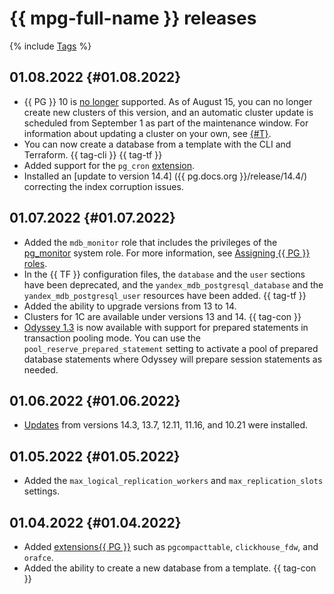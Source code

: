 # {{ mpg-full-name }} releases

{% include [Tags](../_includes/mdb/release-notes-tags.md) %}

## 01.08.2022 {#01.08.2022}

* {{ PG }} 10 is [no longer](https://www.postgresql.org/about/news/postgresql-143-137-1211-1116-and-1021-released-2449/) supported. As of August 15, you can no longer create new clusters of this version, and an automatic cluster update is scheduled from September 1 as part of the maintenance window. For information about updating a cluster on your own, see [{#T}](operations/cluster-version-update.md).
* You can now create a database from a template with the CLI and Terraform. {{ tag-cli }} {{ tag-tf }}
* Added support for the `pg_cron` [extension](operations/extensions/pg_cron.md).
* Installed an [update to version 14.4] ({{ pg.docs.org }}/release/14.4/) correcting the index corruption issues.

## 01.07.2022 {#01.07.2022}

* Added the `mdb_monitor` role that includes the privileges of the [pg_monitor](https://www.postgresql.org/docs/10/default-roles.html) system role. For more information, see [Assigning {{ PG }} roles](concepts/roles.md#mdb-monitor).
* In the {{ TF }} configuration files, the `database` and the `user` sections have been deprecated, and the `yandex_mdb_postgresql_database` and the `yandex_mdb_postgresql_user` resources have been added. {{ tag-tf }}
* Added the ability to upgrade versions from 13 to 14.
* Clusters for 1С are available under versions 13 and 14. {{ tag-con }}
* [Odyssey 1.3](https://www.postgresql.org/about/news/odyssey-13-released-2476/) is now available with support for prepared statements in transaction pooling mode. You can use the `pool_reserve_prepared_statement` setting to activate a pool of prepared database statements where Odyssey will prepare session statements as needed.

## 01.06.2022 {#01.06.2022}

* [Updates](https://www.postgresql.org/about/news/postgresql-143-137-1211-1116-and-1021-released-2449/) from versions 14.3, 13.7, 12.11, 11.16, and 10.21 were installed.

## 01.05.2022 {#01.05.2022}

* Added the `max_logical_replication_workers` and `max_replication_slots` settings.

## 01.04.2022 {#01.04.2022}

* Added [extensions{{ PG }}](operations/cluster-extensions#postgresql) such as `pgcompacttable`, `clickhouse_fdw`, and `orafce`.
* Added the ability to create a new database from a template. {{ tag-con }}
